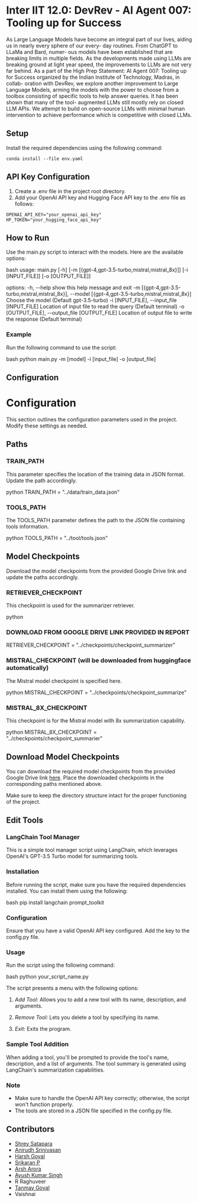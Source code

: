 # Inter IIT 12.0: DevRev - AI Agent 007: Tooling up for Success

As Large Language Models have become an integral part
of our lives, aiding us in nearly every sphere of our every-
day routines. From ChatGPT to LLaMa and Bard, numer-
ous models have been established that are breaking limits
in multiple fields. As the developments made using LLMs
are breaking ground at light year speed, the improvements
to LLMs are not very far behind. As a part of the High Prep
Statement: AI Agent 007: Tooling up for Success organized
by the Indian Institute of Technology, Madras, in collab-
oration with DevRev, we explore another improvement to
Large Language Models, arming the models with the power
to choose from a toolbox consisting of specific tools to help
answer queries. It has been shown that many of the tool-
augmented LLMs still mostly rely on closed LLM APIs. We
attempt to build on open-source LLMs with minimal human
intervention to achieve performance which is competitive
with closed LLMs. 

## Setup

Install the required dependencies using the following command:

`conda install --file env.yaml`


## API Key Configuration

1. Create a .env file in the project root directory.
2. Add your OpenAI API key and Hugging Face API key to the .env file as follows:

```
OPENAI_API_KEY="your_openai_api_key"
HF_TOKEN="your_hugging_face_api_key"
```

## How to Run

Use the main.py script to interact with the models. Here are the available options:

bash
usage: main.py [-h] [-m [{gpt-4,gpt-3.5-turbo,mistral,mistral_8x}]] [-i [INPUT_FILE]] [-o [OUTPUT_FILE]]

options:
  -h, --help            show this help message and exit
  -m [{gpt-4,gpt-3.5-turbo,mistral,mistral_8x}], --model [{gpt-4,gpt-3.5-turbo,mistral,mistral_8x}]
                        Choose the model (Default gpt-3.5-turbo)
  -i [INPUT_FILE], --input_file [INPUT_FILE]
                        Location of input file to read the query (Default terminal)
  -o [OUTPUT_FILE], --output_file [OUTPUT_FILE]
                        Location of output file to write the response (Default terminal)


### Example

Run the following command to use the script:

bash
python main.py -m [model] -i [input_file] -o [output_file]


## Configuration
# Configuration

This section outlines the configuration parameters used in the project. Modify these settings as needed.

## Paths

### TRAIN_PATH

This parameter specifies the location of the training data in JSON format. Update the path accordingly.

python
TRAIN_PATH = "../data/train_data.json"


### TOOLS_PATH

The TOOLS_PATH parameter defines the path to the JSON file containing tools information.

python
TOOLS_PATH = "../tool/tools.json"


## Model Checkpoints

Download the model checkpoints from the provided Google Drive link and update the paths accordingly.

### RETRIEVER_CHECKPOINT

This checkpoint is used for the summarizer retriever.

python

### DOWNLOAD FROM GOOGLE DRIVE LINK PROVIDED IN REPORT


RETRIEVER_CHECKPOINT = "../checkpoints/checkpoint_summarizer"


### MISTRAL_CHECKPOINT (will be downloaded from huggingface automatically)


The Mistral model checkpoint is specified here.

python
MISTRAL_CHECKPOINT = "../checkpoints/checkpoint_summarize"


### MISTRAL_8X_CHECKPOINT

This checkpoint is for the Mistral model with 8x summarization capability.

python
MISTRAL_8X_CHECKPOINT = "../checkpoints/checkpoint_summarier"


## Download Model Checkpoints

You can download the required model checkpoints from the provided Google Drive link [here](https://drive.google.com/drive/folders/1D16dWzdulKp0XItxg8fiMiFbM3e_Cqje?usp=sharing). Place the downloaded checkpoints in the corresponding paths mentioned above.

Make sure to keep the directory structure intact for the proper functioning of the project.

## Edit Tools
### LangChain Tool Manager

This is a simple tool manager script using LangChain, which leverages OpenAI's GPT-3.5 Turbo model for summarizing tools.

### Installation

Before running the script, make sure you have the required dependencies installed. You can install them using the following:

bash
pip install langchain prompt_toolkit


### Configuration

Ensure that you have a valid OpenAI API key configured. Add the key to the config.py file.

### Usage

Run the script using the following command:

bash
python your_script_name.py


The script presents a menu with the following options:

1. *Add Tool:* Allows you to add a new tool with its name, description, and arguments.

2. *Remove Tool:* Lets you delete a tool by specifying its name.

3. *Exit:* Exits the program.

### Sample Tool Addition

When adding a tool, you'll be prompted to provide the tool's name, description, and a list of arguments. The tool summary is generated using LangChain's summarization capabilities.

### Note

- Make sure to handle the OpenAI API key correctly; otherwise, the script won't function properly.
- The tools are stored in a JSON file specified in the config.py file.

## Contributors
- [Shrey Satapara](https://shreysatapara.github.io)
- [Anirudh Srinivasan](https://www.linkedin.com/in/anirudh-srini/)
- [Harsh Goyal](https://www.linkedin.com/in/harsh-goyal-441a06243/)
- [Srikaran P](https://www.linkedin.com/in/srikaran-p-b82221214/)
- [Arsh Arora](https://www.linkedin.com/in/arsh-arora/)
- [Ayush Kumar Singh](https://www.linkedin.com/in/ayush-kumar-singh-272a471b9/)
- R Raghuveer
- [Tanmay Goyal](https://www.linkedin.com/in/tanmay-goyal-57253a213/)
- Vaishnai
